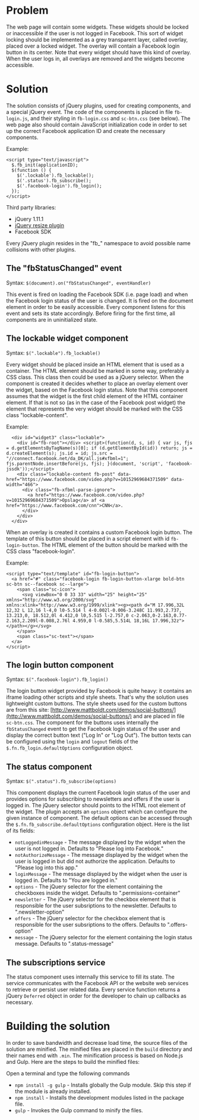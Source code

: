 Problem
=======

The web page will contain some widgets. These widgets should be locked or inaccessible if the user is not logged in Facebook. This sort of widget locking should be implemented as a grey transparent layer, called overlay, placed over a locked widget. The overlay will contain a Facebook login button in its center. Note that every widget should have this kind of overlay. When the user logs in, all overlays are removed and the widgets become accessible.

Solution
========

The solution consists of jQuery plugins, used for creating components, and a special jQuery event. The code of the components is placed in file `fb-login.js`, and their styling in `fb-login.css` and `sc-btn.css` (see below). The web page also should contain JavaScript initialization code in order to set up the correct Facebook application ID and create the necessary components.

Example:
```
<script type="text/javascript">
  $.fb_init(applicationID);
  $(function () {
    $('.lockable').fb_lockable();
    $('.status').fb_subscribe();
    $('.facebook-login').fb_login();
  });
</script>
```

Third party libraries:

* jQuery 1.11.1
* [jQuery resize plugin](http://benalman.com/projects/jquery-resize-plugin/)
* Facebook SDK

Every jQuery plugin resides in the "fb_" namespace to avoid possible name collisions with other plugins.

The "fbStatusChanged" event
---------------------------

Syntax: `$(document).on("fbStatusChanged", eventHandler)`

This event is fired on loading the Facebook SDK (i.e. page load) and when the Facebook login status of the user is changed. It is fired on the document element in order to be easily accessible. Every component listens for this event and sets its state accordingly. Before firing for the first time, all components are in uninitialized state.

The lockable widget component
-----------------------------

Syntax: `$(".lockable").fb_lockable()`

Every widget should be placed inside an HTML element that is used as a container. The HTML element should be marked in some way, preferably a CSS class. This class then could be used as a jQuery selector. When the component is created it decides whether to place an overlay element over the widget, based on the Facebook login status. Note that this component assumes that the widget is the first child element of the HTML container element. If that is not so (as in the case of the Facebook post widget) the element that represents the very widget should be marked with the CSS class "lockable-content".

Example:
```
  <div id="widget3" class="lockable">
    <div id="fb-root"></div> <script>(function(d, s, id) { var js, fjs = d.getElementsByTagName(s)[0]; if (d.getElementById(id)) return; js = d.createElement(s); js.id = id; js.src = "//connect.facebook.net/da_DK/all.js#xfbml=1"; fjs.parentNode.insertBefore(js, fjs); }(document, 'script', 'facebook-jssdk'));</script>
    <div class="lockable-content fb-post" data-href="https://www.facebook.com/video.php?v=10152969684371509" data-width="466">
      <div class="fb-xfbml-parse-ignore">
        <a href="https://www.facebook.com/video.php?v=10152969684371509">Opslag</a> af <a href="https://www.facebook.com/cnn">CNN</a>.
      </div>
    </div>
  </div>
```

When an overlay is created it contains a custom Facebook login button. The template of this button should be placed in a script element with id `fb-login-button`. The HTML element of the button should be marked with the CSS class "facebook-login".

Example:
```
<script type="text/template" id="fb-login-button">
  <a href="#" class="facebook-login fb-login-button-xlarge bold-btn sc-btn sc--facebook sc--large">
    <span class="sc-icon">
      <svg viewBox="0 0 33 33" width="25" height="25" xmlns="http://www.w3.org/2000/svg" xmlns:xlink="http://www.w3.org/1999/xlink"><g><path d="M 17.996,32L 12,32 L 12,16 l-4,0 l0-5.514 l 4-0.002l-0.006-3.248C 11.993,2.737, 13.213,0, 18.512,0l 4.412,0 l0,5.515 l-2.757,0 c-2.063,0-2.163,0.77-2.163,2.209l-0.008,2.76l 4.959,0 l-0.585,5.514L 18,16L 17.996,32z"></path></g></svg>
    </span>
    <span class="sc-text"></span>
  </a>
</script>
```

The login button component
--------------------------

Syntax: `$(".facebook-login").fb_login()`

The login button widget provided by Facebook is quite heavy: it contains an iframe loading other scripts and style sheets. That's why the solution uses lightweight custom buttons. The style sheets used for the custom buttons are from this site: [http://www.mattboldt.com/demos/social-buttons/](http://www.mattboldt.com/demos/social-buttons/) and are placed in file `sc-btn.css`. The component for the buttons uses internally the `fbStatusChanged` event to get the Facebook login status of the user and display the correct button text ("Log In" or "Log Out"). The button texts can be configured using the `login` and `logout` fields of the `$.fn.fb_login.defaultOptions` configuration object.

The status component
--------------------

Syntax: `$(".status").fb_subscribe(options)`

This component displays the current Facebook login status of the user and provides options for subscribing to newsletters and offers if the user is logged in. The jQuery selector should points to the HTML root element of the widget. The plugin accepts an `options` object which can configure the given instance of component. The default options can be accessed through the `$.fn.fb_subscribe.defaultOptions` configuration object. Here is the list of its fields:

* `notLoggedinMessage` - The message displayed by the widget when the user is not logged in. Defaults to "Please log into Facebook."
* `notAuthorizeMessage` - The message displayed by the widget when the user is logged in but did not authorize the application. Defaults to "Please log into this app."
* `loginMessage` - The message displayed by the widget when the user is logged in. Defaults to "You are logged in."
* `options` - The jQuery selector for the element containing the checkboxes inside the widget. Defaults to ".permissions-container"
* `newsletter` - The jQuery selector for the checkbox element that is responsible for the user subsriptions to the newsletter. Defaults to ".newsletter-option"
* `offers` - The jQuery selector for the checkbox element that is responsible for the user subsriptions to the offers. Defaults to ".offers-option"
* `message` - The jQuery selector for the element containing the login status message. Defaults to ".status-message"

The subscriptions service
-------------------------

The status component uses internally this service to fill its state. The service communicates with the Facebook API or the website web services to retrieve or persist user related data. Every service function returns a jQuery `Deferred` object in order for the developer to chain up callbacks as necessary.

Building the solution
=====================

In order to save bandwidth and decrease load time, the source files of the solution are minified. The minified files are placed in the `build` directory and their names end with `.min`. The minification process is based on Node.js and Gulp. Here are the steps to build the minified files:

Open a terminal and type the following commands

* `npm install -g gulp` - Installs globally the Gulp module. Skip this step if the module is already installed.
* `npm install` - Installs the development modules listed in the package file.
* `gulp` - Invokes the Gulp command to minify the files.